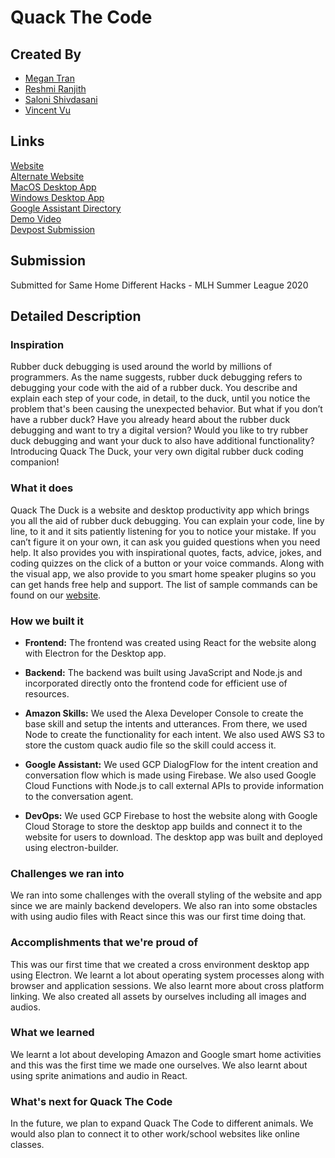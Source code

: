 # Quack The Code

## Created By

- [Megan Tran](https://github.com/meganjtran)
- [Reshmi Ranjith](https://github.com/ReshmiCode)
- [Saloni Shivdasani](https://github.com/SaloniSS)
- [Vincent Vu](https://github.com/vincent-vu280)

## Links

[Website](https://quack-the-code.tech)  
[Alternate Website](https://quack-the-code.web.app/)  
[MacOS Desktop App]()   
[Windows Desktop App]()  
[Google Assistant Directory]()   
[Demo Video]()  
[Devpost Submission](https://devpost.com/software/quack-the-code)  

## Submission
Submitted for Same Home Different Hacks - MLH Summer League 2020

## Detailed Description

### Inspiration

Rubber duck debugging is used around the world by millions of programmers. As the name suggests, rubber duck debugging refers to debugging your code with the aid of a rubber duck. You describe and explain each step of your code, in detail, to the duck, until you notice the problem that's been causing the unexpected behavior. But what if you don’t have a rubber duck? Have you already heard about the rubber duck debugging and want to try a digital version? Would you like to try rubber duck debugging and want your duck to also have additional functionality? Introducing Quack The Duck, your very own digital rubber duck coding companion!

### What it does

Quack The Duck is a website and desktop productivity  app which brings you all the aid of rubber duck debugging. You can explain your code, line by line, to it and it sits patiently listening for you to notice your mistake. If you can’t figure it on your own, it can ask you guided questions when you need help. It also provides you with inspirational quotes, facts, advice, jokes, and coding quizzes on the click of a button or your voice commands. Along with the visual app, we also provide to you smart home speaker plugins so you can get hands free help and support. The list of sample commands can be found on our [website](https://quack-the-code.web.app/).

### How we built it

- **Frontend:**  The frontend was created using React for the website along with Electron for the Desktop app.

- **Backend:** The backend was built using JavaScript and Node.js and incorporated directly onto the frontend code for efficient use of resources. 

- **Amazon Skills:** We used the Alexa Developer Console to create the base skill and setup the intents and utterances. From there, we used Node to create the functionality for each intent. We also used AWS S3 to store the custom quack audio file so the skill could access it.

- **Google Assistant:** We used GCP DialogFlow for the intent creation and conversation flow which is made using Firebase. We also used Google Cloud Functions with Node.js to call external APIs to provide information to the conversation agent.

- **DevOps:** We used GCP Firebase to host the website along with Google Cloud Storage to store the desktop app builds and connect it to the website for users to download. The desktop app was built and deployed using electron-builder.

### Challenges we ran into

We ran into some challenges with the overall styling of the website and app since we are mainly backend developers. We also ran into some obstacles with using audio files with  React since this was our first time doing that.

### Accomplishments that we're proud of

This was our first time that we created a cross environment desktop app using Electron. We learnt a lot about operating system processes along with browser and application sessions. We also learnt more about cross platform linking. We also created all assets by ourselves including all images and audios.

### What we learned

We learnt a lot about developing Amazon and Google smart home activities and this was the first time we made one ourselves. We also learnt about using sprite animations and audio in React.

### What's next for Quack The Code
In the future, we plan to expand Quack The Code to different animals. We would also plan  to connect it to other work/school websites like online classes.
